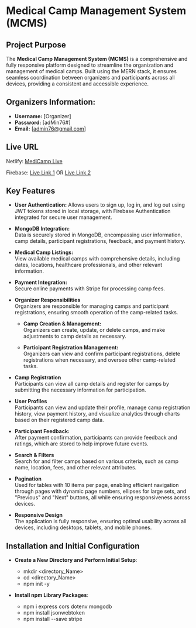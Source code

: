 # Medical Camp Management System (MCMS)


## Project Purpose

The **Medical Camp Management System (MCMS)** is a comprehensive and fully responsive platform designed to streamline the organization and management of medical camps. Built using the MERN stack, it ensures seamless coordination between organizers and participants across all devices, providing a consistent and accessible experience.  


## Organizers Information:
- **Username:** [Organizer]
- **Password:** [adMin76#]
- **Email:** [admin76@gmail.com]


## Live URL

Netlify: [MediCamp Live](https://tranquil-melomakarona-3d0816.netlify.app/)


Firebase: [Live Link 1](https://medical-camp-35f0f.web.app/) OR [Live Link 2](https://medical-camp-35f0f.firebaseapp.com/)


## Key Features

- **User Authentication:** 
  Allows users to sign up, log in, and log out using JWT tokens stored in local storage, with Firebase Authentication integrated for secure user management.

- **MongoDB Integration:**  
  Data is securely stored in MongoDB, encompassing user information, camp details, participant registrations, feedback, and payment history.

- **Medical Camp Listings:**  
  View available medical camps with comprehensive details, including dates, locations, healthcare professionals, and other relevant information.

- **Payment Integration:**  
  Secure online payments with Stripe for processing camp fees.

- **Organizer Responsibilities**  
  Organizers are responsible for managing camps and participant registrations, ensuring smooth operation of the camp-related tasks.

  - **Camp Creation & Management:**  
    Organizers can create, update, or delete camps, and make adjustments to camp details as necessary.

  - **Participant Registration Management:**  
    Organizers can view and confirm participant registrations, delete registrations when necessary, and oversee other camp-related tasks.

- **Camp Registration**  
  Participants can view all camp details and register for camps by submitting the necessary information for participation.

- **User Profiles**  
  Participants can view and update their profile, manage camp registration history, view payment history, and visualize analytics through charts based on their registered camp data.

- **Participant Feedback:**  
  After payment confirmation, participants can provide feedback and ratings, which are stored to help improve future events.


- **Search & Filters**  
  Search for and filter camps based on various criteria, such as camp name, location, fees, and other relevant attributes.

- **Pagination**  
  Used for tables with 10 items per page, enabling efficient navigation through pages with dynamic page numbers, ellipses for large sets, and "Previous" and "Next" buttons, all while ensuring responsiveness across devices.

- **Responsive Design**  
  The application is fully responsive, ensuring optimal usability across all devices, including desktops, tablets, and mobile phones.



## Installation and Initial Configuration

- **Create a New Directory and Perform Initial Setup**: 
  - mkdir <directory_Name> 
  - cd <directory_Name> 
  - npm init -y

- **Install npm Library Packages**: 
  - npm i express cors dotenv mongodb
  - npm install jsonwebtoken
  - npm install --save stripe
  

